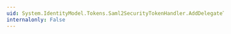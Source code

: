 ```yaml
---
uid: System.IdentityModel.Tokens.Saml2SecurityTokenHandler.AddDelegateToAttributes(System.Security.Claims.ClaimsIdentity,System.Collections.Generic.ICollection{System.IdentityModel.Tokens.Saml2Attribute},System.IdentityModel.Tokens.SecurityTokenDescriptor)
internalonly: False
---
```

